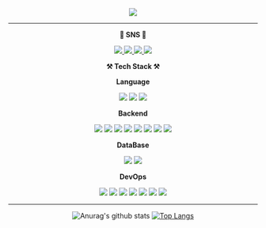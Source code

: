 <div align="center">
  <img src="https://capsule-render.vercel.app/api?type=waving&color=auto&height=200&section=header&text=HanGyeol's%20GitHub&fontSize=90" />
  </div>

---
<div align="center">
  <center>
  

  <strong>💬 SNS 💬</strong>
  
  <a href="https://medium.com/@hgbaek1128" target="_blank">
    <img src="https://img.shields.io/badge/Medium-000000?style=for-the-badge&logo=medium&logoColor=FFFFFF"/>
  </a>
  <a href="https://velog.io/@snake7667" target="_blank">
    <img src="https://img.shields.io/badge/Velog-20C997?style=for-the-badge&logo=velog&logoColor=FFFFFF"/>
  </a>
  <a href="https://disquiet.io/@snake011128" target="_blank">
    <img src="https://img.shields.io/badge/Disquiet-000000?style=for-the-badge"/>
  </a>
  <a href="https://www.linkedin.com/in/%ED%95%9C%EA%B2%B0-%EB%B0%B1-b07940274/" target="_blank">
    <img src="https://img.shields.io/badge/LinkedIn-0A66C2?style=for-the-badge&logo=linkedin&logoColor=FFFFFF"/>
  </a>
  
  </center>

  <strong>⚒️ Tech Stack ⚒️</strong>

  <strong>Language</strong>

  <img src="https://img.shields.io/badge/Java-6DB33F?style=for-the-badge&logo=java&logoColor=FFFFFF"/> <img src="https://img.shields.io/badge/Python-3776AB?style=for-the-badge&logo=python&logoColor=FFFFFF"/> <img src="https://img.shields.io/badge/Dart-0175C2?style=for-the-badge&logo=dart&logoColor=FFFFFF"/>


  <strong>Backend</strong>
  
  <img src="https://img.shields.io/badge/Spring Boot-6DB33F?style=for-the-badge&logo=springboot&logoColor=FFFFFF"/> <img src="https://img.shields.io/badge/Flask-000000?style=for-the-badge&logo=flask&logoColor=FFFFFF"/> <img src="https://img.shields.io/badge/Django-092E20?style=for-the-badge&logo=django&logoColor=FFFFFF"/>
<img src="https://img.shields.io/badge/Junit5-25A162?style=for-the-badge&logo=junit5&logoColor=FFFFFF"/> <img src="https://img.shields.io/badge/Gunicorn-499848?style=for-the-badge&logo=gunicorn&logoColor=FFFFFF"/> <img src="https://img.shields.io/badge/Redis-DC382D?style=for-the-badge&logo=redis&logoColor=FFFFFF"/> <img src="https://img.shields.io/badge/K6-7D64FF?style=for-the-badge&logo=k6&logoColor=FFFFFF"/> <img src="https://img.shields.io/badge/Selenium-43B02A?style=for-the-badge&logo=selenium&logoColor=FFFFFF"/>

  <strong>DataBase</strong>

  <img src="https://img.shields.io/badge/MySQL-4479A1?style=for-the-badge&logo=mysql&logoColor=FFFFFF"/> <img src="https://img.shields.io/badge/Redis-DC382D?style=for-the-badge&logo=redis&logoColor=FFFFFF"/>

  <strong>DevOps</strong>

  <img src="https://img.shields.io/badge/Docker-2496ED?style=for-the-badge&logo=docker&logoColor=FFFFFF"/> <img src="https://img.shields.io/badge/AMAZON EC2-FF9900?style=for-the-badge&logo=amazonec2&logoColor=FFFFFF"/> <img src="https://img.shields.io/badge/AMAZON RDS-527FFF?style=for-the-badge&logo=amazonrds&logoColor=FFFFFF"/> <img src="https://img.shields.io/badge/AMAZON S3-569A31?style=for-the-badge&logo=amazons3&logoColor=FFFFFF"/> <img src="https://img.shields.io/badge/Prometheus-E6522C?style=for-the-badge&logo=prometheus&logoColor=FFFFFF"/> <img src="https://img.shields.io/badge/Grafana-F46800?style=for-the-badge&logo=grafana&logoColor=FFFFFF"/> <img src="https://img.shields.io/badge/nginx-009639?style=for-the-badge&logo=nginx&logoColor=FFFFFF"/>

  </div>

---
<div align="center">

  
  ![Anurag's github stats](https://github-readme-stats.vercel.app/api?username=baekhangyeol&show_icons=true&theme=radical)  [![Top Langs](https://github-readme-stats.vercel.app/api/top-langs/?username=baekhangyeol&layout=compact&theme=dracula)](https://github.com/metleeha)

  
  </div>

<!--
**baekhangyeol/baekhangyeol** is a ✨ _special_ ✨ repository because its `README.md` (this file) appears on your GitHub profile.

Here are some ideas to get you started:

- 🔭 I’m currently working on ...
- 🌱 I’m currently learning ...
- 👯 I’m looking to collaborate on ...
- 🤔 I’m looking for help with ...
- 💬 Ask me about ...
- 📫 How to reach me: ...
- 😄 Pronouns: ...
- ⚡ Fun fact: ...
-->
